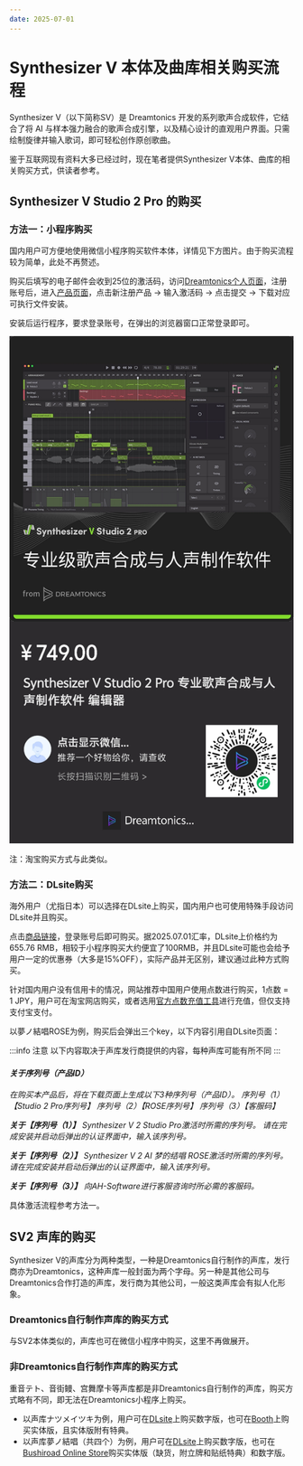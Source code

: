 ```yaml
---
date: 2025-07-01
---
```

# Synthesizer V 本体及曲库相关购买流程

Synthesizer V（以下简称SV）是 Dreamtonics 开发的系列歌声合成软件，它结合了将 AI 与样本强力融合的歌声合成引擎，以及精心设计的直观用户界面。只需绘制旋律并输入歌词，即可轻松创作原创歌曲。

鉴于互联网现有资料大多已经过时，现在笔者提供Synthesizer V本体、曲库的相关购买方式，供读者参考。

## Synthesizer V Studio 2 Pro 的购买

### 方法一：小程序购买

国内用户可方便地使用微信小程序购买软件本体，详情见下方图片。由于购买流程较为简单，此处不再赘述。

购买后填写的电子邮件会收到25位的激活码，访问[Dreamtonics个人页面](https://my.dreamtonics.com/)，注册账号后，进入[产品页面](https://my.dreamtonics.com/my-products)，点击新注册产品 -> 输入激活码 -> 点击提交 -> 下载对应可执行文件安装。

安装后运行程序，要求登录账号，在弹出的浏览器窗口正常登录即可。

![Dreamtonics小程序](/img/2025.7.1/1-Dreamtonics小程序.jpg)

注：淘宝购买方式与此类似。

### 方法二：DLsite购买

海外用户（尤指日本）可以选择在DLsite上购买，国内用户也可使用特殊手段访问DLsite并且购买。

点击[商品链接](https://www.dlsite.com/soft/work/=/product_id/VJ01004024.html)，登录账号后即可购买。据2025.07.01汇率，DLsite上价格约为655.76 RMB，相较于小程序购买大约便宜了100RMB，并且DLsite可能也会给予用户一定的优惠券（大多是15%OFF），实际产品并无区别，建议通过此种方式购买。

针对国内用户没有信用卡的情况，网站推荐中国用户使用点数进行购买，1点数 = 1 JPY，用户可在淘宝网店购买，或者选用[官方点数充值工具](dianshu.jp)进行充值，但仅支持支付宝支付。

以夢ノ結唱ROSE为例，购买后会弹出三个key，以下内容引用自DLsite页面：

:::info 注意
以下内容取决于声库发行商提供的内容，每种声库可能有所不同
:::

#### *关于序列号（产品ID）*

*在购买本产品后，将在下载页面上生成以下3种序列号（产品ID）。*
*序列号（1）【Studio 2 Pro序列号】*
*序列号（2）【ROSE序列号】*
*序列号（3）【客服码】*

***关于【序列号（1）】***
*Synthesizer V 2 Studio Pro激活时所需的序列号。*
*请在完成安装并启动后弹出的认证界面中，输入该序列号。*

***关于【序列号（2）】***
*Synthesizer V 2 AI 梦的结唱 ROSE激活时所需的序列号。*
*请在完成安装并启动后弹出的认证界面中，输入该序列号。*

***关于【序列号（3）】***
*向AH-Software进行客服咨询时所必需的客服码。*

具体激活流程参考方法一。

## SV2 声库的购买

Synthesizer V的声库分为两种类型，一种是Dreamtonics自行制作的声库，发行商亦为Dreamtonics，这种声库一般封面为两个字母。另一种是其他公司与Dreamtonics合作打造的声库，发行商为其他公司，一般这类声库会有拟人化形象。

### Dreamtonics自行制作声库的购买方式

与SV2本体类似的，声库也可在微信小程序中购买，这里不再做展开。

### 非Dreamtonics自行制作声库的购买方式

重音テト、音街鳗、宫舞摩卡等声库都是非Dreamtonics自行制作的声库，购买方式略有不同，即无法在Dreamtonics小程序上购买。

- 以声库ナツメイツキ为例，用户可在[DLsite](https://www.dlsite.com/soft/work/=/product_id/VJ01003998.html)上购买数字版，也可在[Booth](https://hifumi-pro.booth.pm/item_lists/m06Tx09W)上购买实体版，且实体版附有特典。
- 以声库夢ノ結唱（共四个）为例，用户可在[DLsite](https://www.dlsite.com/soft/work/=/product_id/VJ01003885.html)上购买数字版，也可在[Bushiroad Online Store](https://bushiroad-store.com/pages/yumenokessho_bd)购买实体版（缺货，附立牌和贴纸特典）和数字版。
